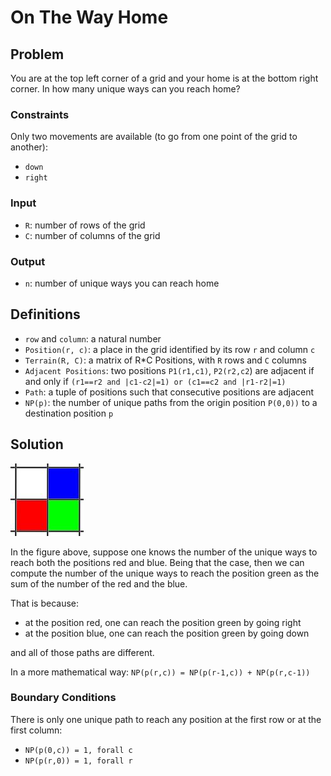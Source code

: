 # On The Way Home

## Problem

You are at the top left corner of a grid and your home is at the bottom right corner. In how many unique ways can you reach home?

### Constraints

Only two movements are available (to go from one point of the grid to another):

- `down`
- `right`

### Input

- `R`: number of rows of the grid
- `C`: number of columns of the grid

### Output

- `n`: number of unique ways you can reach home

## Definitions

- `row` and `column`: a natural number
- `Position(r, c)`: a place in the grid identified by its row `r` and column `c`
- `Terrain(R, C)`: a matrix of R*C Positions, with `R` rows and `C` columns
- `Adjacent Positions`: two positions `P1(r1,c1)`, `P2(r2,c2`) are adjacent if and only if `(r1==r2 and |c1-c2|=1) or (c1==c2 and |r1-r2|=1)`
- `Path`: a tuple of positions such that consecutive positions are adjacent
- `NP(p)`: the number of unique paths from the origin position `P(0,0))` to a destination position `p`

## Solution

![three positions](./images/on_the_way_home_0.jpg)

In the figure above, suppose one knows the number of the unique ways to reach both the positions red and blue. Being that the case, then we can compute the number of the unique ways to reach the position green as the sum of the number of the red and the blue.

That is because:

- at the position red, one can reach the position green by going right
- at the position blue, one can reach the position green by going down

and all of those paths are different.

In a more mathematical way: `NP(p(r,c)) = NP(p(r-1,c)) + NP(p(r,c-1))`

### Boundary Conditions

There is only one unique path to reach any position at the first row or at the first column:

- `NP(p(0,c)) = 1, forall c`
- `NP(p(r,0)) = 1, forall r`
